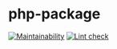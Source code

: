 # php-package

[![Maintainability](https://api.codeclimate.com/v1/badges/a99a88d28ad37a79dbf6/maintainability)](https://codeclimate.com/github/codeclimate/codeclimate/maintainability)
[![Lint check](https://github.com/CrazyCash/php-project-lvl1/actions/workflows/lint-test.yml/badge.svg)](https://github.com/CrazyCash/php-project-lvl1/actions/workflows/lint-test.yml)